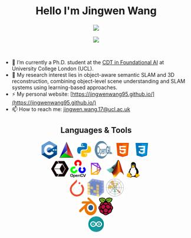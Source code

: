 <h1 align="center">
  Hello I'm Jingwen Wang
</h1>

[//]: # (| <a href="https://github.com/anuraghazra/github-readme-stats"><img align="center" src="https://github-readme-stats.vercel.app/api?username=JingwenWang95&show_icons=true&include_all_commits=true&theme=buefy&hide_border=true" alt="Jingwen's github stats" /></a> | <a href="https://github.com/anuraghazra/github-readme-stats"><img align="center" src="https://github-readme-stats.vercel.app/api/top-langs/?username=JingwenWang95&layout=compact&theme=buefy&hide_border=true" /></a> |)
[//]: # (|--------------------------------------------------------------------------------------------------------------------------------------------------------------------------------------------------------------------------------------------------------------------|------------------------------------------------------------------------------------------------------------------------------------------------------------------------------------------------------------------------|)

<p align="center">
  <img align="center" src="https://readme-typing-svg.herokuapp.com?size=25&duration=3000&color=000000&center=true&vCenter=true&multiline=true&width=600&height=60&lines=Coder%2C+Learner%2C+Reader" /><br />
</p>

[//]: # (<div align="center">)

[//]: # (  <img align="center" src="https://github-readme-streak-stats.herokuapp.com/?user=JingwenWang95&hide_border=true&theme=tokyonight_duo" alt="mystreak"/>)

[//]: # (</div>)


<div align="center">
  <img align="center" src="https://github-readme-stats.vercel.app/api?username=JingwenWang95&show_icons=true&include_all_commits=true&count_private=true&hide_border=false&hide_title=false&line_height=30" />
</div>

[//]: # (<div align="center">)

[//]: # (  <img align="center" src="https://activity-graph.herokuapp.com/graph?username=JingwenWang95&theme=minimal&hide_border=true&area=true&hide_title=true&bg_color=white"/>)

[//]: # (</div>)
<br>

- 🌱 I’m currently a Ph.D. student at the [CDT in Foundational AI](https://www.ucl.ac.uk/ai-centre/) at University College London (UCL).
- 🔭 My research interest lies in object-aware semantic SLAM and 3D reconstruction, combining object-level scene understanding and SLAM systems using learning-based approaches.
- ⚡ My personal website: [https://jingwenwang95.github.io/](https://jingwenwang95.github.io/)
- 📫 How to reach me: [jingwen.wang.17@ucl.ac.uk](jingwen.wang.17@ucl.ac.uk)


<h2 align="center">
  Languages & Tools
</h2>

<div align="center">
  <!-- https://icons8.com/icons -->
  <a href="https://cplusplus.com/"><img src="icons/cpp_icon.png" width=42 height=48></a>
  <a href="https://cmake.org/"><img src="icons/Cmake.svg.png" width=42 height=48></a>
  <a href="https://www.python.org/"><img src="icons/icons8-python.svg" width=48 height=48></a>
  <a href="https://www.khronos.org/opengl/wiki/Core_Language_(GLSL)"><img src="icons/Opengl-logo.svg" width=48 height=48></a>
  <a href="https://developer.mozilla.org/en-US/docs/Glossary/HTML5"><img src="icons/icons8-html-5.svg" width=48 height=48></a>
  <a href="https://developer.mozilla.org/en-US/docs/Web/CSS"><img src="icons/icons8-css3.svg" width=48 height=48></a>
</div>

<div align="center">
  <a href="http://www.open3d.org/"><img src="icons/open3d.png" width=48 height=48></a>
  <a href="https://opencv.org/"><img src="icons/opencv_icon.png" width=42 height=48></a>
  <a href="https://pytorch3d.org/"><img src="icons/pytorch3dfavicon.png" width=48 height=48></a>
  <a href="https://www.mathworks.com/products/matlab.html"><img src="icons/Matlab_Logo.png" width=48 height=48></a>
  <a href="https://www.linux.org/"><img src="icons/linux_icon.png" width=42 height=42></a>
</div>

<div align="center">
  <a href="https://pytorch.org/"><img src="icons/pytorch-icon.svg" width=46 height=46></a>
  <a href="https://numpy.org/"><img src="icons/numpy-icon.svg" width=48 height=48></a>
  <a href="https://matplotlib.org/"><img src="icons/Matplotlib_icon.svg" width=48 height=48></a>
</div>

<div align="center">
  <a href="https://www.blender.org/"><img src="icons/blender.svg" width=48 height=48></a>
  <!--- <a href="https://unity.com/"><img src="icons/icons8-unity.svg" width=48 height=48></a> --->
  <a href="https://unity.com/"><img src="icons/Raspberry_Pi_Logo.svg.png" width=40 height=48></a>
</div>

<div align="center">
  <a href="https://www.arduino.cc/"><img src="icons/arduino-logo-1.png" width=42 height=42></a>
</div>

<!-- <div align="center">
  <img align="center" src="https://github-readme-stats.vercel.app/api/top-langs/?username=JingwenWang95&layout=compact&langs_count=12&theme=swift" />
</div> -->

[//]: # (<h2 align="center">)

[//]: # (  Links)

[//]: # (</h2>)

[//]: # (<div align=center>)

[//]: # (  <a href="https://jingwenwang95.github.io">https://jingwenwang95.github.io</a>)

[//]: # (  </ul>)

[//]: # (</div>)

<!--
Taken from: https://github.com/charlesCXK
Here are some ideas to get you started:

- 🔭 I’m currently working on ...
- 🌱 I’m currently learning ...
- 👯 I’m looking to collaborate on ...
- 🤔 I’m looking for help with ...
- 💬 Ask me about ...
- 📫 How to reach me: ...
- 😄 Pronouns: ...
- ⚡ Fun fact: ...
-->

